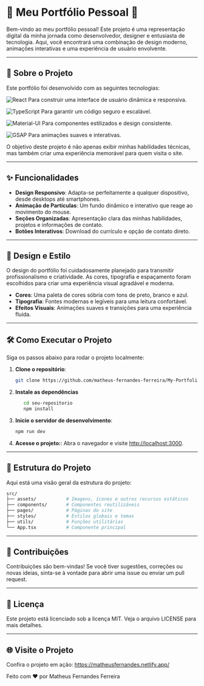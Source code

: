 # 🌟 Meu Portfólio Pessoal 🌟

Bem-vindo ao meu portfólio pessoal! Este projeto é uma representação digital da minha jornada como desenvolvedor, designer e entusiasta de tecnologia. Aqui, você encontrará uma combinação de design moderno, animações interativas e uma experiência de usuário envolvente.

---

## 🚀 Sobre o Projeto

Este portfólio foi desenvolvido com as seguintes tecnologias:

![React](https://img.shields.io/badge/React-20232A?style=for-the-badge&logo=react&logoColor=61DAFB&logoWidth=20&) Para construir uma interface de usuário dinâmica e responsiva.

![TypeScript](https://img.shields.io/badge/TypeScript-3178C6?style=for-the-badge&logo=typescript&logoColor=white) Para garantir um código seguro e escalável.

![Material-UI](https://img.shields.io/badge/Material--UI-0081CB?style=for-the-badge&logo=mui&logoColor=white) Para componentes estilizados e design consistente.

![GSAP](https://img.shields.io/badge/GSAP-88CE02?style=for-the-badge&logo=greensock&logoColor=white) Para animações suaves e interativas.

O objetivo deste projeto é não apenas exibir minhas habilidades técnicas, mas também criar uma experiência memorável para quem visita o site.

---

## ✨ Funcionalidades

- **Design Responsivo**: Adapta-se perfeitamente a qualquer dispositivo, desde desktops até smartphones.
- **Animação de Partículas**: Um fundo dinâmico e interativo que reage ao movimento do mouse.
- **Seções Organizadas**: Apresentação clara das minhas habilidades, projetos e informações de contato.
- **Botões Interativos**: Download do currículo e opção de contato direto.

---

## 🎨 Design e Estilo

O design do portfólio foi cuidadosamente planejado para transmitir profissionalismo e criatividade. As cores, tipografia e espaçamento foram escolhidos para criar uma experiência visual agradável e moderna.

- **Cores**: Uma paleta de cores sóbria com tons de preto, branco e azul.
- **Tipografia**: Fontes modernas e legíveis para uma leitura confortável.
- **Efeitos Visuais**: Animações suaves e transições para uma experiência fluida.

---

## 🛠️ Como Executar o Projeto

Siga os passos abaixo para rodar o projeto localmente:

1. **Clone o repositório**:

   ```bash
   git clone https://github.com/matheus-fernandes-ferreira/My-Portfolio.git
   ```

2. **Instale as dependências**

   ```bash
      cd seu-repositorio
      npm install
   ```

3. **Inicie o servidor de desenvolvimento**:

   ```bash
   npm run dev
   ```

4. **Acesse o projeto:**:
Abra o navegador e visite <http://localhost:3000>.

---

## 📂 Estrutura do Projeto

Aqui está uma visão geral da estrutura do projeto:

```bash
src/
├── assets/           # Imagens, ícones e outros recursos estáticos
├── components/       # Componentes reutilizáveis
├── pages/            # Páginas do site
├── styles/           # Estilos globais e temas
├── utils/            # Funções utilitárias
└── App.tsx           # Componente principal
```

---

## 🤝 Contribuições

Contribuições são bem-vindas! Se você tiver sugestões, correções ou novas ideias, sinta-se à vontade para abrir uma issue ou enviar um pull request.

---

## 📄 Licença

Este projeto está licenciado sob a licença MIT. Veja o arquivo LICENSE para mais detalhes.

---

## 🌐 Visite o Projeto

Confira o projeto em ação: <https://matheusfernandes.netlify.app/>

Feito com ❤️ por Matheus Fernandes Ferreira
